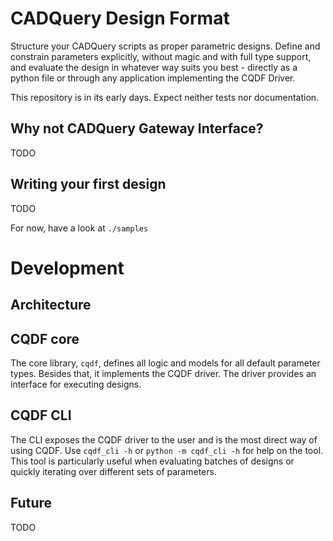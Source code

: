 # CADQuery Design Format

Structure your CADQuery scripts as proper parametric designs. Define and constrain parameters explicitly, without magic and with full type support, and evaluate the design in whatever way suits you best - directly as a python file or through any application implementing the CQDF Driver.

This repository is in its early days. Expect neither tests nor documentation.

## Why not CADQuery Gateway Interface?

TODO

## Writing your first design

TODO

For now, have a look at `./samples`

# Development

## Architecture

## CQDF core

The core library, `cqdf`, defines all logic and models for all default parameter types. Besides that, it implements the CQDF driver. The driver provides an interface for executing designs.

## CQDF CLI

The CLI exposes the CQDF driver to the user and is the most direct way of using CQDF. Use `cqdf_cli -h` or `python -m cqdf_cli -h` for help on the tool.
This tool is particularly useful when evaluating batches of designs or quickly iterating over different sets of parameters.

## Future

TODO
